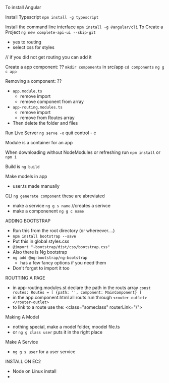 To install Angular 

Install Typescript
`npm install -g typescript`



Install the command line interface
`npm install -g @angular/cli`
To Create a Project
`ng new complete-api-ui --skip-git`
  * yes to routing
  * select css for styles

// if you did not get routing you can add it 


Create a app component: ??
  `mkdir components` in src/app
  `cd components`
  `ng g c app`

Removing a component: ??
  - `app.module.ts`
    - remove import
    - remove component from array
  - `app-routing.modules.ts`
    - remove import
    - remove from Routes array
  - Then delete the folder and files




Run Live Server
  `ng serve -o`
  quit control - c

Module is a container for an app

When downloading without NodeModules or refreshing run
`npm install` or `npm i`

Build is 
`ng build`

Make models in app
  * user.ts made manually

CLI
`ng generate component` these are abreviated
* make a service `ng g s name` //creates a serivce
* make a componenent `ng g c name`

ADDING BOOTSTRAP

* Run this from the root directory (or whereever....)
* `npm install bootstrap --save`
* Put this in global styles.css
* `@import "~bootstrap/dist/css/bootstrap.css"`
* Also there is Ng bootstrap
* `ng add @ng-bootstrap/ng-bootstrap`
    * has a few fancy options if you need them
* Don't forget to import it too

ROUTTING A PAGE
* in app-routing.modules.st declare the path in the routs array
  `const routes: Routes = [ {path: '', component: MainComponent} ]`
* in the app.component.html all routs run through
  `<router-outlet></router-outlet>`
* to link to a route use the:
  <class="someclass" routerLink="/">

Making A Model 
* nothing special, make a model folder, moodel file.ts
* or `ng g class user` puts it in the right place

Make A Service
* `ng g s user` for a user service



INSTALL ON EC2
* Node on Linux install
* 